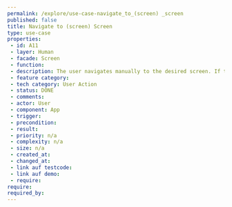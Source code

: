 ```yaml
---
permalink: /explore/use-case-navigate_to_(screen) _screen
published: false
title: Navigate to (screen) Screen
type: use-case
properties:
 - id: A11
 - layer: Human
 - facade: Screen
 - function: 
 - description: The user navigates manually to the desired screen. If the screen has preconditions, these preconditions are considered to be fulfilled (e.g. a Profile has been selected and authenticated first).
 - feature category: 
 - tech category: User Action
 - status: DONE
 - comments: 
 - actor: User
 - component: App
 - trigger: 
 - precondition: 
 - result: 
 - priority: n/a
 - complexity: n/a
 - size: n/a
 - created_at: 
 - changed_at: 
 - link auf testcode: 
 - link auf demo: 
 - require: 
require:
required_by:
---
```

